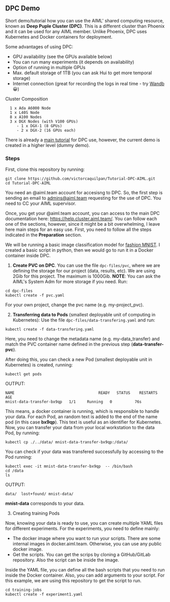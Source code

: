 ## DPC Demo 

Short demo/tutorial how you can use the AIML' shared computing resource, known as **Deep Puple Cluster (DPC)**. This is a different cluster than Phoenix and it can be used for any AIML member. Unlike Phoenix, DPC uses Kubernetes and Docker containers for deployment. 

Some advantages of using DPC:

* GPU availability (see the GPUs available below)
* You can run many experiments (it depends on availability)
* Option of running in multiple GPUs 
* Max. default storage of 1TB (you can ask Hui to get more temporal storage)
* Internet connection (great for recording the logs in real time - try [Wandb](https://wandb.ai/) 😀)

Cluster Composition

```
  1 x Ada A6000 Node
  1 x L40S Node
  8 x A100 Nodes
  3 x DGX Nodes (with V100 GPUs)
     - 1 x DGX-1 (8 GPUs)
     - 2 x DGX-2 (16 GPUs each)
```

There is already a [main tutorial](https://github.com/aiml-au) for DPC use, however, the current demo is created in a higher level (dummy demo).

### Steps 

First, clone this repository by running:

```
git clone https://github.com/victorcaquilpan/Tutorial-DPC-AIML.git
cd Tutorial-DPC-AIML
```

You need an @aiml.team account for accesisng to DPC. So, the first step is sending an email to admins@aiml.team requesting for the use of DPC. You need to CC your AIML supervisor. 

Once, you get your @aiml.team account, you can access to the main DPC documentation here: https://help.cluster.aiml.team/. You can follow each one of the sections, however, since it might be a bit overwhelming, I leave here main steps for an easy use. First, you need to follow all the steps indicated in the **Preparation** section.

We will be running a basic image classification model for [fashion MNIST](https://www.kaggle.com/datasets/zalando-research/fashionmnist). I created a basic script in python, then we would go to run it in a Docker container inside DPC.

1) **Create PVC on DPC**. You can use the file `dpc-files/pvc`, where we are defining the storage for our project (data, results, etc). We are using 2Gib for this project. The maximum is 1000Gib. **NOTE**: You can ask the AIML's System Adm for more storage if you need. Run: 

```
cd dpc-files
kubectl create -f pvc.yaml
```

For your own project, change the pvc name  (e.g. my-project_pvc).

2) **Transferring data to Pods** (smallest deployable unit of computing in Kubernetes): Use the file `dpc-files/data-transfering.yaml` and run: 

```
kubectl create -f data-transfering.yaml
```

Here, you need to change the metadata name (e.g. my-data_transfer) and match the PVC container name defined in the previous step (**data-transfer-pvc**).

After doing this, you can check a new Pod (smallest deployable unit in Kubernetes) is created, running:
```
kubectl get pods
```
OUTPUT:
```
NAME                                     READY   STATUS    RESTARTS   AGE
mnist-data-transfer-bx9qp   1/1     Running   0          76s
```
This means, a docker container is running, which is responsible to handle your data. For each Pod, an random text is added to the end of the name pod  (in this case **bx9qp**). This text is useful as an identifier for Kubernetes. Now, you can transfer your data from your local workstation to the data Pod, by running:
```
kubectl cp ./../data/ mnist-data-transfer-bx9qp:/data/
```
You can check if your data was transfered successfully by accessing to the Pod running: 
```
kubectl exec -it mnist-data-transfer-bx9qp  -- /bin/bash
cd /data
ls
```
OUTPUT:
```
data/  lost+found/ mnist-data/
```

**mnist-data** corresponds to your data.

3) Creating training Pods

Now, knowing your data is ready to use, you can create multiple YAML files for different experiments. For the experiments, you need to define mainly:

* The docker image where you want to run your scripts. There are some internal images in docker.aiml.team. Otherwise, you can use any public docker image.  
* Get the scripts. You can get the scrips by cloning a GitHub/GitLab repository. Also the script can be inside the image. 

Inside the YAML file, you can define all the bash scripts that you need to run inside the Docker container. Also, you can add arguments to your script. For this example, we are using this repository to get the script to run.

```
cd training-jobs
kubectl create -f experiment1.yaml
```




